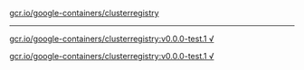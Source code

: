 [gcr.io/google-containers/clusterregistry](https://hub.docker.com/r/anjia0532/google-containers.clusterregistry/tags/) 

----
[gcr.io/google-containers/clusterregistry:v0.0.0-test.1 √](https://hub.docker.com/r/anjia0532/google-containers.clusterregistry/tags/)

[gcr.io/google-containers/clusterregistry:v0.0.0-test.1 √](https://hub.docker.com/r/anjia0532/google-containers.clusterregistry/tags/)

